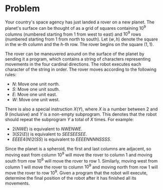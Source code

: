 # Problem

Your country's space agency has just landed a rover on a new planet. The planet's surface can be thought of as a grid of squares containing $10^9$ columns (numbered starting from $1$ from west to east) and $10^9$ rows (numbered starting from $1$ from north to south). Let $(w, h)$ denote the square in the $w$-th column and the $h$-th row. The rover begins on the square $(1, 1)$.

The rover can be maneuvered around on the surface of the planet by sending it a program, which contains a string of characters representing movements in the four cardinal directions. The robot executes each character of the string in order. The rover moves according to the following rules:

- $N$: Move one unit north.
- $S$: Move one unit south.
- $E$: Move one unit east.
- $W$: Move one unit west.

There is also a special instruction $X(Y)$, where $X$ is a number between $2$ and $9$ (inclusive) and $Y$ is a non-empty subprogram. This denotes that the robot should repeat the subprogram $Y$ a total of $X$ times. For example:

- $2(NWE)$ is equivalent to $NWENWE$.
- $3(S2(E))$ is equivalent to $SEESEESEE$.
- $EEEE4(N)2(SS)$ is equivalent to $EEEENNNNSSSS$.

Since the planet is a spheroid, the first and last columns are adjacent, so moving east from column $10^9$ will move the rover to column $1$ and moving south from row $10^9$ will move the rover to row $1$. Similarly, moving west from column $1$ will move the rover to column $10^9$ and moving north from row $1$ will move the rover to row $10^9$. Given a program that the robot will execute, determine the final position of the robot after it has finished all its movements.
